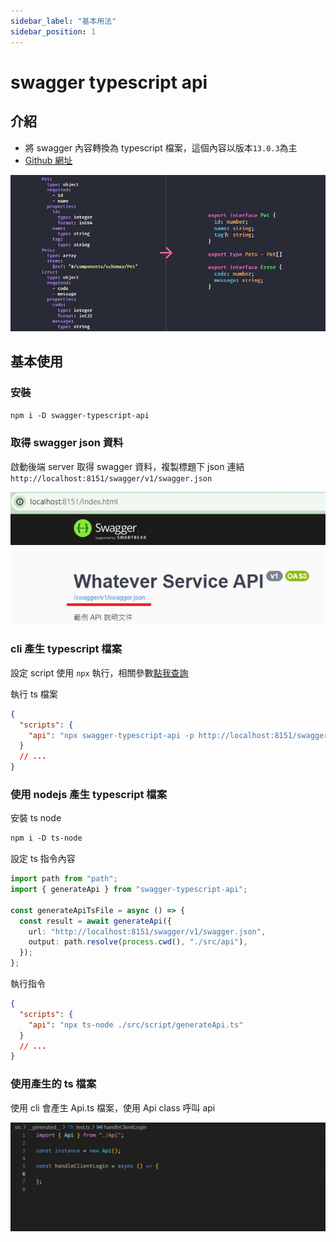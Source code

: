 ```yaml
---
sidebar_label: "基本用法"
sidebar_position: 1
---
```


# swagger typescript api

## 介紹

- 將 swagger 內容轉換為 typescript 檔案，這個內容以版本`13.0.3`為主
- [Github 網址](https://github.com/acacode/swagger-typescript-api)

![intro](/img/swagger-typescript-api/how-it-works.jpg)

## 基本使用

### 安裝

```md
npm i -D swagger-typescript-api
```

### 取得 swagger json 資料

啟動後端 server 取得 swagger 資料，複製標題下 json 連結 `http://localhost:8151/swagger/v1/swagger.json`

![get json file url](/img/swagger-typescript-api/swagger-json-source.jpg)

### cli 產生 typescript 檔案

設定 script 使用 `npx` 執行，相關參數[點我查詢](https://github.com/acacode/swagger-typescript-api?tab=readme-ov-file#-usage)

執行 ts 檔案

```json title="package.json"
{
  "scripts": {
    "api": "npx swagger-typescript-api -p http://localhost:8151/swagger/v1/swagger.json -o ./src/api"
  }
  // ...
}
```

### 使用 nodejs 產生 typescript 檔案

安裝 ts node

```md
npm i -D ts-node
```

設定 ts 指令內容

```typescript title="src/script/generateApi.ts"
import path from "path";
import { generateApi } from "swagger-typescript-api";

const generateApiTsFile = async () => {
  const result = await generateApi({
    url: "http://localhost:8151/swagger/v1/swagger.json",
    output: path.resolve(process.cwd(), "./src/api"),
  });
};
```

執行指令

```json title="package.json"
{
  "scripts": {
    "api": "npx ts-node ./src/script/generateApi.ts"
  }
  // ...
}
```

### 使用產生的 ts 檔案

使用 cli 會產生 Api.ts 檔案，使用 Api class 呼叫 api

![intro](/img/swagger-typescript-api/how-to-use.gif)
